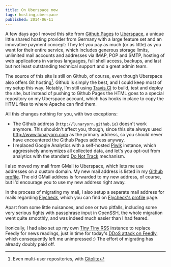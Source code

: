```yaml
---
title: On Uberspace now
tags: hosting,uberspace
published: 2014-06-11
---
```


A few days ago I moved this site from [Github Pages][] to [Uberspace][], a
unique little shared hosting provider from Germany with a large feature set and
an innovative payment concept: They let you pay as much (or as little) as you
want for their entire service, which includes generous storage limits, unlimited
mail accounts and addresses via IMAP, POP and SMTP, hosting of web applications
in various languages, full shell access, backups, and last but not least
outstanding technical support and a great admin team.

<!--more-->

The source of this site is still on Github, of course, even though Uberspace
also offers Git hosting[^1].  Github is simply the best, and I could keep most
of my setup this way.  Notably, I'm still using [Travis CI][] to build, test and
deploy the site, but instead of pushing to Github Pages the HTML goes to a
special repository on my Uberspace account, which has hooks in place to copy the
HTML files to where Apache can find them.

All this changes nothing for you, with two exceptions:

- The Github address (`http://lunaryorn.github.io`) doesn't work anymore.  This
  shouldn't affect you, though, since this site always used
  <http://www.lunaryorn.com> as the primary address, so you should never have
  encountered the Github Pages address anyway.
- I replaced Google Analytics with a self-hosted [Piwik][] instance, which
  aggressively anonymizes all collected data, and let's you opt-out from
  analytics with the standard [Do Not Track][] mechanism.

I also moved my mail from GMail to Uberspace, which lets me use addresses on a
custom domain.  My new mail address is listed in my [Github profile][].  The old
GMail address is forwarded to my new address, of course, but I'd encourage you
to use my new address right away.

In the process of migrating my mail, I also setup a separate mail address for
mails regarding [Flycheck][], which you can find on [Flycheck's profile][] page.

Apart from some little nuisances, and one or two pitfalls, including some very
serious fights with passphrase input in OpenSSH, the whole migration went quite
smoothly, and was indeed much easier than I had feared.

Ironically, I had also set up my own [Tiny Tiny RSS][] instance to replace
Feedly for news readings, just in time for today's [DDoS attack on Feedly][],
which consequently left me unimpressed :) The effort of migrating has already
doubly paid off.

[^1]: Even multi-user repositories, with [Gitolite][]

[Uberspace]: https://uberspace.de
[Github Pages]: https://pages.github.com/
[Gitolite]: http://gitolite.com/
[Travis CI]: https://travis-ci.org/lunaryorn/blog
[Piwik]: http://piwik.org/
[Do not Track]: http://en.wikipedia.org/wiki/Do_Not_Track
[Github profile]: https://github.com/lunaryorn
[Flycheck]: http://flycheck.readthedocs.org
[Flycheck's profile]: https://github.com/flycheck
[Tiny Tiny RSS]: http://tt-rss.org/redmine/projects/tt-rss/wiki
[DDoS attack on Feedly]: http://blog.feedly.com/2014/06/11/denial-of-service-attack/
